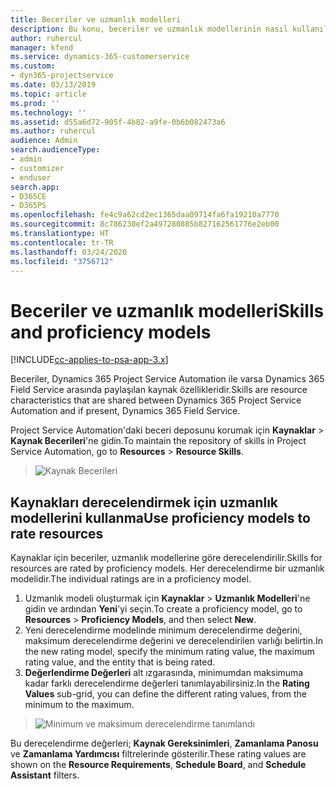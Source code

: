 ```yaml
---
title: Beceriler ve uzmanlık modelleri
description: Bu konu, beceriler ve uzmanlık modellerinin nasıl kullanılacağı hakkında bilgi sağlar.
author: ruhercul
manager: kfend
ms.service: dynamics-365-customerservice
ms.custom:
- dyn365-projectservice
ms.date: 03/13/2019
ms.topic: article
ms.prod: ''
ms.technology: ''
ms.assetid: d55a6d72-905f-4b82-a9fe-0b6b082473a6
ms.author: ruhercul
audience: Admin
search.audienceType:
- admin
- customizer
- enduser
search.app:
- D365CE
- D365PS
ms.openlocfilehash: fe4c9a62cd2ec1365daa09714fa6fa19210a7770
ms.sourcegitcommit: 8c786230ef2a497280885b827162561776e2eb00
ms.translationtype: HT
ms.contentlocale: tr-TR
ms.lasthandoff: 03/24/2020
ms.locfileid: "3756712"
---
```

# <a name="skills-and-proficiency-models"></a><span data-ttu-id="ea97a-103">Beceriler ve uzmanlık modelleri</span><span class="sxs-lookup"><span data-stu-id="ea97a-103">Skills and proficiency models</span></span>

[!INCLUDE[cc-applies-to-psa-app-3.x](../includes/cc-applies-to-psa-app-3x.md)]

<span data-ttu-id="ea97a-104">Beceriler, Dynamics 365 Project Service Automation ile varsa Dynamics 365 Field Service arasında paylaşılan kaynak özellikleridir.</span><span class="sxs-lookup"><span data-stu-id="ea97a-104">Skills are resource characteristics that are shared between Dynamics 365 Project Service Automation and if present, Dynamics 365 Field Service.</span></span> 

<span data-ttu-id="ea97a-105">Project Service Automation'daki beceri deposunu korumak için **Kaynaklar** \> **Kaynak Becerileri**'ne gidin.</span><span class="sxs-lookup"><span data-stu-id="ea97a-105">To maintain the repository of skills in Project Service Automation, go to **Resources** \> **Resource Skills**.</span></span> 

> ![Kaynak Becerileri](media/Resource-Management-image84.png)

## <a name="use-proficiency-models-to-rate-resources"></a><span data-ttu-id="ea97a-107">Kaynakları derecelendirmek için uzmanlık modellerini kullanma</span><span class="sxs-lookup"><span data-stu-id="ea97a-107">Use proficiency models to rate resources</span></span>

<span data-ttu-id="ea97a-108">Kaynaklar için beceriler, uzmanlık modellerine göre derecelendirilir.</span><span class="sxs-lookup"><span data-stu-id="ea97a-108">Skills for resources are rated by proficiency models.</span></span> <span data-ttu-id="ea97a-109">Her derecelendirme bir uzmanlık modelidir.</span><span class="sxs-lookup"><span data-stu-id="ea97a-109">The individual ratings are in a proficiency model.</span></span> 

1. <span data-ttu-id="ea97a-110">Uzmanlık modeli oluşturmak için **Kaynaklar** \> **Uzmanlık Modelleri**'ne gidin ve ardından **Yeni**'yi seçin.</span><span class="sxs-lookup"><span data-stu-id="ea97a-110">To create a proficiency model, go to **Resources** \> **Proficiency Models**, and then select **New**.</span></span>
2. <span data-ttu-id="ea97a-111">Yeni derecelendirme modelinde minimum derecelendirme değerini, maksimum derecelendirme değerini ve derecelendirilen varlığı belirtin.</span><span class="sxs-lookup"><span data-stu-id="ea97a-111">In the new rating model, specify the minimum rating value, the maximum rating value, and the entity that is being rated.</span></span>
3. <span data-ttu-id="ea97a-112">**Değerlendirme Değerleri** alt ızgarasında, minimumdan maksimuma kadar farklı derecelendirme değerleri tanımlayabilirsiniz.</span><span class="sxs-lookup"><span data-stu-id="ea97a-112">In the **Rating Values** sub-grid, you can define the different rating values, from the minimum to the maximum.</span></span>

> ![Minimum ve maksimum derecelendirme tanımlandı](media/Resource-Management-image85.png)

<span data-ttu-id="ea97a-114">Bu derecelendirme değerleri; **Kaynak Gereksinimleri**, **Zamanlama Panosu** ve **Zamanlama Yardımcısı** filtrelerinde gösterilir.</span><span class="sxs-lookup"><span data-stu-id="ea97a-114">These rating values are shown on the **Resource Requirements**, **Schedule Board**, and **Schedule Assistant** filters.</span></span>
